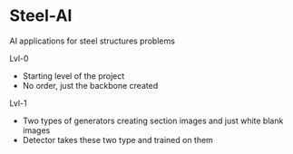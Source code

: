 # Steel-AI
 AI applications for steel structures problems

 Lvl-0
 - Starting level of the project
 - No order, just the backbone created
 
 Lvl-1
 - Two types of generators creating section images and just white blank images
 - Detector takes these two type and trained on them
